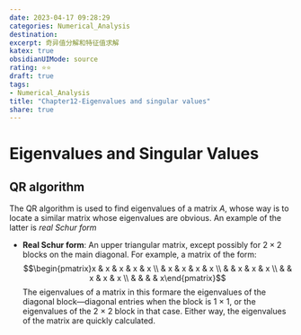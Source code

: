 ```yaml
---
date: 2023-04-17 09:28:29
categories: Numerical_Analysis 
destination: 
excerpt: 奇异值分解和特征值求解
katex: true
obsidianUIMode: source
rating: ⭐⭐
draft: true
tags:  
- Numerical_Analysis 
title: "Chapter12-Eigenvalues and singular values"
share: true
---
```


# Eigenvalues and Singular Values


## QR algorithm
The QR algorithm is used to find eigenvalues of a matrix $A$, whose way is to locate a similar matrix whose eigenvalues are obvious. An example of the latter is *real Schur form*

- **Real Schur form**: An upper triangular matrix, except possibly for $2 \times 2$ blocks on the main diagonal.
	For example, a matrix of the form:$$\begin{pmatrix}x & x & x & x & x \\  & x & x & x & x \\  &  & x & x & x \\  &  & x & x & x \\  &  &  &  & 	x\end{pmatrix}$$
	The eigenvalues of a matrix in this formare the eigenvalues of the diagonal block—diagonal entries when the block is 1 × 1, or the eigenvalues of the 2 × 2 block in that case. Either way, the eigenvalues of the matrix are quickly calculated.


